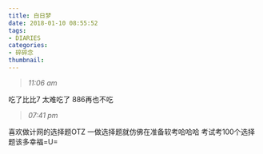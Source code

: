 ```yaml
---
title: 白日梦
date: 2018-01-10 08:55:52
tags:
- DIARIES
categories: 
- 碎碎念
thumbnail:
---
```

>*11:06 am*

吃了比比7
太难吃了
886再也不吃

>*07:41 pm*

喜欢做计网的选择题OTZ
一做选择题就仿佛在准备软考哈哈哈
考试考100个选择题该多幸福=U=